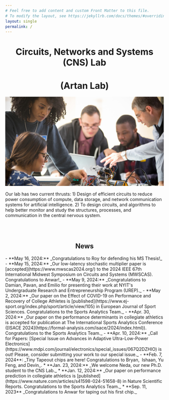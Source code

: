 ```yaml
---
# Feel free to add content and custom Front Matter to this file.
# To modify the layout, see https://jekyllrb.com/docs/themes/#overriding-theme-defaults
layout: single
permalink: /
---
```

<h1 style="text-align:center">Circuits, Networks and Systems  (CNS)  Lab</h1>
<h1 style="text-align:center">(Artan Lab)</h1>

![](/assets/images/header.jpg)

Our lab has two current thrusts: 1) Design of efficient circuits to reduce power consumption of compute, data storage, and network communication systems for artificial intelligence. 2) To design circuits, and algorithms to help better monitor and study the structures, processes, and communication in the central nervous system.  
<br>
<!--<h2  style="text-align:center">We are hiring!</h2>-->

<!--**Fully funded Ph.D. position [available](/positions/) for Spring/Fall 2024!**-->

<br>
<h2  style="text-align:center">News</h2>
- **May 16, 2024:** _Congratulations to Roy for defending his MS Thesis!_
- **May 15, 2024:** _Our low-latency stochastic multiplier paper is [accepted](https://www.mwscas2024.org/) to the 2024 IEEE 67th International Midwest Symposium on Circuits and Systems (MWSCAS). Congratulations to Anwar!_
- **May 9, 2024:** _Congratulations to Damian, Pavan, and Emilio for presenting their work at NYIT's Undergraduate Research and Entrepreneurship Program (UREP)._
- **May 2, 2024:** _Our paper on the Effect of COVID-19 on Performance and Recovery of College Athletes is [published](https://www.ej-sport.org/index.php/sport/article/view/105) in European Journal of Sport Sciences. Congratulations to the Sports Analytics Team._
- **Apr. 30, 2024:** _Our paper on the performance determinants in collegiate athletics is accepted for publication at The International Sports Analytics Conference ([ISACE 2024](https://formal-analysis.com/isace/2024/index.html)). Congratulations to the Sports Analytics Team._
- **Apr. 10, 2024:** _Call for Papers: [Special Issue on Advances in Adaptive Ultra-Low-Power Electronics](https://www.mdpi.com/journal/electronics/special_issues/067Q2DZHIO) is out! Please, consider submitting your work to our special issue._
- **Feb. 7, 2024**: _Tiny Tapeout chips are here! Congratulations to Bryan,  Ishaan, Yu Feng, and Devin_. 
* **Jan. 23, 2024:** _We welcome Neda, our new Ph.D. student to the CNS Lab._
* **Jan. 12, 2024:** _Our paper on performance prediction in collegiate athletics is [published](https://www.nature.com/articles/s41598-024-51658-8) in Nature Scientific Reports. Congratulations to the Sports Analytics Team._
* **Sep. 11, 2023** _Congratulations to Anwar for taping out his first chip._
<!--[contact](/contact)-->
<!--[Cadence](/cadence)-->

<!-- # News-->

